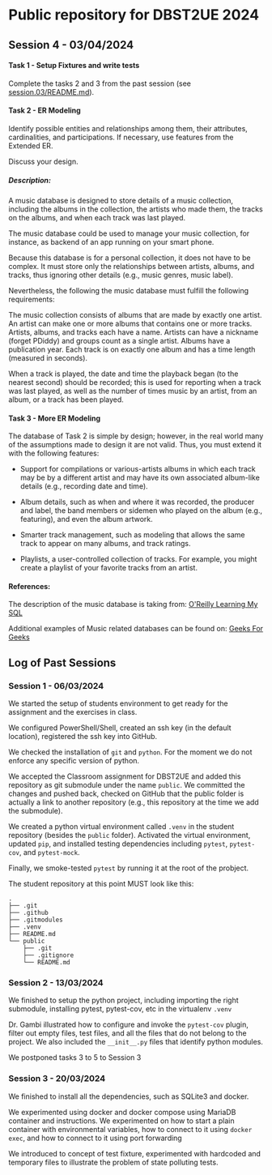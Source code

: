 # Public repository for DBST2UE 2024

## Session 4 - 03/04/2024

#### Task 1 - Setup Fixtures and write tests

Complete the tasks 2 and 3 from the past session (see [session.03/README.md](session.03/README.md)).

#### Task 2 - ER Modeling

Identify possible entities and relationships among them, their attributes, cardinalities, and participations. If necessary, use features from the Extended ER.

Discuss your design.

##### Description:

A music database is designed to store details of a music collection, including the albums in the collection, the artists who made them, the tracks on the albums, and when each track was last played.

The music database could be used to manage your music collection, for instance, as backend of an app running on your smart phone.

Because this database is for a personal collection, it does not have to be complex. It must store only the relationships between artists, albums, and tracks, thus ignoring other details (e.g., music genres, music label).

Nevertheless, the following the music database must fulfill the following requirements:

The music collection consists of albums that are made by exactly one artist. An artist can make one or more albums that contains one or more tracks. Artists, albums, and tracks each have a name. Artists can have a nickname (forget PDiddy) and groups count as a single artist. Albums have a publication year. Each track is on exactly one album and has a time length (measured in seconds).

When a track is played, the date and time the playback began (to the nearest second) should be recorded; this is used for reporting when a track was last played, as well as the number of times music by an artist, from an album, or a track has been played.

#### Task 3 - More ER Modeling

The database of Task 2 is simple by design; however, in the real world many of the assumptions made to design it are not valid. Thus, you must extend it with the following features:

- Support for compilations or various-artists albums in which each track may be by a different artist and may have its own associated album-like details (e.g., recording date and time). 

- Album details, such as when and where it was recorded, the producer and label, the band members or sidemen who played on the album (e.g., featuring), and even the album artwork.

- Smarter track management, such as modeling that allows the same track to appear on many albums, and track ratings.
 
- Playlists, a user-controlled collection of tracks. For example, you might create a playlist of your favorite tracks from an artist.

#### References:
The description of the music database is taking from: 
[O'Reilly Learning My SQL](https://www.oreilly.com/library/view/learning-mysql/0596008643/ch04s04.html)

Additional examples of Music related databases can be found on: [Geeks For Geeks](https://www.geeksforgeeks.org/how-to-design-a-database-for-music-streaming-app/)

## Log of Past Sessions

### Session 1 - 06/03/2024

We started the setup of students environment to get ready for the assignment and the exercises in class.

We configured PowerShell/Shell, created an ssh key (in the default location), registered the ssh key into GitHub. 

We checked the installation of `git` and `python`. For the moment we do not enforce any specific version of python.

We accepted the Classroom assignment for DBST2UE and added this repository as git submodule under the name `public`. We committed the changes and pushed back, checked on GitHub that the public folder is actually a link to another repository (e.g., this repository at the time we add the submodule).

We created a python virtual environment called `.venv` in the student repository (besides the `public` folder). Activated the virtual environment, updated `pip`, and installed testing dependencies including `pytest`, `pytest-cov`, and `pytest-mock`. 

Finally, we smoke-tested `pytest` by running it at the root of the probject.

The student repository at this point MUST look like this:

```
.
├── .git
├── .github
├── .gitmodules
├── .venv
├── README.md
└── public
    ├── .git
    ├── .gitignore
    └── README.md
```



### Session 2 - 13/03/2024

We finished to setup the python project, including importing the right submodule, installing pytest, pytest-cov, etc in the virtualenv `.venv`

Dr. Gambi illustrated how to configure and invoke the `pytest-cov` plugin, filter out empty files, test files, and all the files that do not belong to the project. We also included the `__init__.py` files that identify python modules.

We postponed tasks 3 to 5 to Session 3

### Session 3 - 20/03/2024

We finished to install all the dependencies, such as SQLite3 and docker. 

We experimented using docker and docker compose using MariaDB container and instructions. We experimented on how to start a plain container with environmental variables, how to connect to it using `docker exec`, and how to connect to it using port forwarding

We introduced to concept of test fixture, experimented with hardcoded and temporary files to illustrate the problem of state polluting tests.
